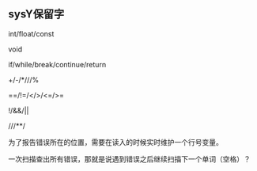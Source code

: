 ## sysY保留字

int/float/const

void

if/while/break/continue/return

+/-/*///%

==/!=/</>/<=/>=

!/&&/||

//\/**/



为了报告错误所在的位置，需要在读入的时候实时维护一个行号变量。

一次扫描查出所有错误，那就是说遇到错误之后继续扫描下一个单词（空格）？